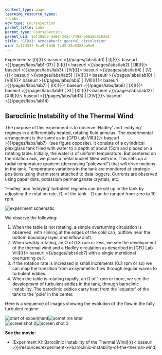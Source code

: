 ```yaml
---
content_type: page
learning_resource_types:
- Labs
ocw_type: CourseSection
parent_title: Labs
parent_type: CourseSection
parent_uid: 15f39ab3-4a66-34ac-748a-b58a5de103e2
title: 'GFDXI: Atmospheric general circulation'
uid: 2a17d33f-5ca9-f440-7cd2-86e6388aa9e9
---
```


Experiments: [0]({{< baseurl >}}/pages/labs/lab1) | [I]({{< baseurl >}}/pages/labs/lab1-07) | [II]({{< baseurl >}}/pages/labs/lab2) | [III]({{< baseurl >}}/pages/labs/lab3) | [IV]({{< baseurl >}}/pages/labs/lab4) | [V]({{< baseurl >}}/pages/labs/lab5) | [VI]({{< baseurl >}}/pages/labs/lab10) | [VII]({{< baseurl >}}/pages/labs/lab6) | [VIII]({{< baseurl >}}/pages/labs/lab7) | [IX]({{< baseurl >}}/pages/labs/lab8) | [X]({{< baseurl >}}/pages/labs/lab9) | XI | [XII]({{< baseurl >}}/pages/labs/lab12) | [XIII]({{< baseurl >}}/pages/labs/lab13) | [XIV]({{< baseurl >}}/pages/labs/lab14)

Baroclinic Instability of the Thermal Wind
------------------------------------------

The purpose of this experiment is to observe &grave;Hadley' and &grave;eddying' regimes in a differentially heated, rotating fluid annulus. The experimental arrangement is the same as in [GFD Lab VIII]({{< baseurl >}}/pages/labs/lab7)  (see figure opposite). It consists of a cylindrical plexiglass tank filled with water to a depth of about 15cm and placed on a rotating table. Initially, the water is of uniform temperature. But centered on the rotation axis, we place a metal bucket filled with ice. This sets up a radial temperature gradient (decreasing "poleward") that will drive motions in the tank. Temperature variations in the tank are monitored at strategic positions using thermistors attached to data loggers. Currents are observed using paper dots, potassium permanganate crystals, etc.

'Hadley' and 'eddying' turbulent regimes can be set up in the tank by adjusting the rotation rate, Ω, of the tank - Ω can be ranged from zero to 10 rpm.

![experiment schematic](/courses/earth-atmospheric-and-planetary-sciences/12-003-atmosphere-ocean-and-climate-dynamics-fall-2008/labs/annulus.jpg)

We observe the following:

1.  When the table is not rotating, a simple overturning circulation is observed, with sinking at the edges of the cold can, outflow near the bottom boundary layer, and inflow aloft.
2.  When weakly rotating, an Ω of 0.3 rpm or less, we see the development of the thermal wind and a Hadley circulation as described in [GFD Lab VIII]({{< baseurl >}}/pages/labs/lab7) with a single meridional overturning cell.
3.  If the rotation rate is increased in small increments (0.2 rpm or so) we can map the transition from axisymmetric flow through regular waves to turbulent eddies.
4.  When the table is rotating rapidly, an Ω of 1 rpm or more, we see the development of turbulent eddies in the tank, through baroclinic instability. The baroclinic eddies carry heat from the 'equator' of the tank to the 'pole' in the center.

Here is a sequence of images showing the evolution of the flow in the fully turbulent regime:

![start of experiment](/courses/earth-atmospheric-and-planetary-sciences/12-003-atmosphere-ocean-and-climate-dynamics-fall-2008/labs/MVC002F.jpg)![sometime later](/courses/earth-atmospheric-and-planetary-sciences/12-003-atmosphere-ocean-and-climate-dynamics-fall-2008/labs/MVC008F1.jpg)  
![screenshot 2](/courses/earth-atmospheric-and-planetary-sciences/12-003-atmosphere-ocean-and-climate-dynamics-fall-2008/labs/5.jpg)![screen shot 3](/courses/earth-atmospheric-and-planetary-sciences/12-003-atmosphere-ocean-and-climate-dynamics-fall-2008/labs/9.jpg)

**See the movie:**

*   [Experiment XI: Baroclinic Instability of the Thermal Wind]({{< baseurl >}}/resources/experiment-xi-baroclinic-instability-of-the-thermal-wind)